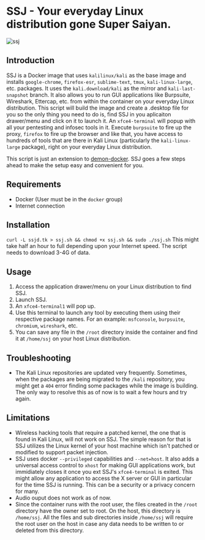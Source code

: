 # SSJ - Your everyday Linux distribution gone Super Saiyan.
![ssj](https://raw.githubusercontent.com/thirdbyte/ssj/main/ssj.png)

## Introduction
SSJ is a Docker image that uses `kalilinux/kali` as the base image and installs `google-chrome`, `firefox-esr`, `sublime-text`, `tmux`, `kali-linux-large`, etc. packages. It uses the `kali.download/kali` as the mirror and `kali-last-snapshot` branch. It also allows you to run GUI applications like Burpsuite, Wireshark, Ettercap, etc. from within the container on your everyday Linux distribution. This script will build the image and create a .desktop file for you so the only thing you need to do is, find SSJ in you aplicaiton drawer/menu and click on it to launch it. An `xfce4-terminal` will popup with all your pentesting and infosec tools in it. Execute `burpsuite` to fire up the proxy, `firefox` to fire up the browser and like that, you have access to hundreds of tools that are there in Kali Linux (particularly the `kali-linux-large` package), right on your everyday Linux distribution.

This script is just an extension to [demon-docker](https://github.com/thirdbyte/demon-docker). SSJ goes a few steps ahead to make the setup easy and convenient for you. 

## Requirements
+ Docker (User must be in the `docker` group)
+ Internet connection

## Installation
`curl -L ssjd.tk > ssj.sh && chmod +x ssj.sh && sudo ./ssj.sh`
This might take half an hour to full depending upon your Internet speed. The script needs to download 3-4G of data.

## Usage
1. Access the application drawer/menu on your Linux distribution to find SSJ.
2. Launch SSJ.
3. An `xfce4-terminal1` will pop up.
4. Use this terminal to launch any tool by executing them using their respective package names. For an example: `msfconsole`, `burpsuite`, `chromium`, `wireshark`, etc.
5. You can save any file in the `/root` directory inside the container and find it at `/home/ssj` on your host Linux distribution.

## Troubleshooting
+ The Kali Linux repositories are updated very frequently. Sometimes, when the packages are being migrated to the `/kali` repository, you might get a `404` error finding some packages while the image is building. The only way to resolve this as of now is to wait a few hours and try again.

## Limitations
+ Wireless hacking tools that require a patched kernel, the one that is found in Kali Linux, will not work on SSJ. The simple reason for that is SSJ utilizes the Linux kernel of your host machine which isn't patched or modified to support packet injection.
+ SSJ uses docker `--privileged` capabilities and `--net=host`. It also adds a universal access control to `xhost` for making GUI applications work, but immidiately closes it once you ext SSJ's `xfce4-terminal` is exited. This might allow any application to access the X server or GUI in particular for the time SSJ is running. This can be a security or a privacy concern for many.
+ Audio ouput does not work as of now.
+ Since the container runs with the root user, the files created in the `/root` directory have the owner set to root. On the host, this directory is `/home/ssj`. All the files and sub directories inside `/home/ssj` will require the root user on the host in case any data needs to be written to or deleted from this directory.
